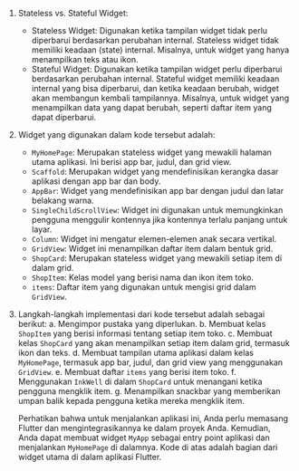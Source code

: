 1. Stateless vs. Stateful Widget:
   - Stateless Widget: Digunakan ketika tampilan widget tidak perlu diperbarui berdasarkan perubahan internal. Stateless widget tidak memiliki keadaan (state) internal. Misalnya, untuk widget yang hanya menampilkan teks atau ikon.
   - Stateful Widget: Digunakan ketika tampilan widget perlu diperbarui berdasarkan perubahan internal. Stateful widget memiliki keadaan internal yang bisa diperbarui, dan ketika keadaan berubah, widget akan membangun kembali tampilannya. Misalnya, untuk widget yang menampilkan data yang dapat berubah, seperti daftar item yang dapat diperbarui.

2. Widget yang digunakan dalam kode tersebut adalah:
   - `MyHomePage`: Merupakan stateless widget yang mewakili halaman utama aplikasi. Ini berisi app bar, judul, dan grid view.
   - `Scaffold`: Merupakan widget yang mendefinisikan kerangka dasar aplikasi dengan app bar dan body.
   - `AppBar`: Widget yang mendefinisikan app bar dengan judul dan latar belakang warna.
   - `SingleChildScrollView`: Widget ini digunakan untuk memungkinkan pengguna menggulir kontennya jika kontennya terlalu panjang untuk layar.
   - `Column`: Widget ini mengatur elemen-elemen anak secara vertikal.
   - `GridView`: Widget ini menampilkan daftar item dalam bentuk grid.
   - `ShopCard`: Merupakan stateless widget yang mewakili setiap item di dalam grid.
   - `ShopItem`: Kelas model yang berisi nama dan ikon item toko.
   - `items`: Daftar item yang digunakan untuk mengisi grid dalam `GridView`.

3. Langkah-langkah implementasi dari kode tersebut adalah sebagai berikut:
   a. Mengimpor pustaka yang diperlukan.
   b. Membuat kelas `ShopItem` yang berisi informasi tentang setiap item toko.
   c. Membuat kelas `ShopCard` yang akan menampilkan setiap item dalam grid, termasuk ikon dan teks.
   d. Membuat tampilan utama aplikasi dalam kelas `MyHomePage`, termasuk app bar, judul, dan grid view yang menggunakan `GridView`.
   e. Membuat daftar `items` yang berisi item toko.
   f. Menggunakan `InkWell` di dalam `ShopCard` untuk menangani ketika pengguna mengklik item.
   g. Menampilkan snackbar yang memberikan umpan balik kepada pengguna ketika mereka mengklik item.
   
   Perhatikan bahwa untuk menjalankan aplikasi ini, Anda perlu memasang Flutter dan mengintegrasikannya ke dalam proyek Anda. Kemudian, Anda dapat membuat widget `MyApp` sebagai entry point aplikasi dan menjalankan `MyHomePage` di dalamnya. Kode di atas adalah bagian dari widget utama di dalam aplikasi Flutter.